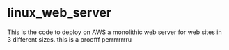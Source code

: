 # linux_web_server
This is the code to deploy on AWS a monolithic web server for web sites in 3 different sizes.
this is a proofff perrrrrrrru
